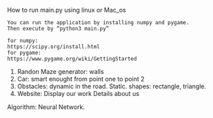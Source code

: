 How to run main.py using linux or Mac_os

    You can run the application by installing numpy and pygame.
    Then execute by “python3 main.py”

    for numpy:
    https://scipy.org/install.html
    for pygame:
    https://www.pygame.org/wiki/GettingStarted




1. Randon Maze generator:
	walls 
2. Car:
	smart enought from point one to point 2
3. Obstacles:
	dynamic in the road.
	Static. 
	shapes: rectangle, triangle. 
4. Website:
	Display our work 
	Details about us

Algorithm: 
	Neural Network.



  
